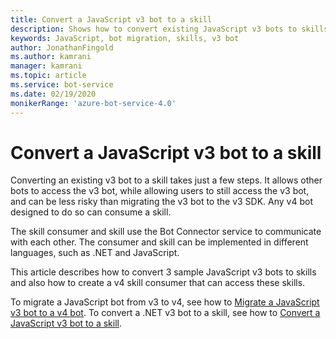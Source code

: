 ```yaml
---
title: Convert a JavaScript v3 bot to a skill
description: Shows how to convert existing JavaScript v3 bots to skills and consume them from a JavaScript v4 bot.
keywords: JavaScript, bot migration, skills, v3 bot
author: JonathanFingold
ms.author: kamrani
manager: kamrani
ms.topic: article
ms.service: bot-service
ms.date: 02/19/2020
monikerRange: 'azure-bot-service-4.0'
---
```


# Convert a JavaScript v3 bot to a skill

Converting an existing v3 bot to a skill takes just a few steps. It allows other bots to access the v3 bot, while allowing users to still access the v3 bot, and can be less risky than migrating the v3 bot to the v3 SDK. Any v4 bot designed to do so can consume a skill.

The skill consumer and skill use the Bot Connector service to communicate with each other. The consumer and skill can be implemented in different languages, such as .NET and JavaScript.

This article describes how to convert 3 sample JavaScript v3 bots to skills and also how to create a v4 skill consumer that can access these skills.

To migrate a JavaScript bot from v3 to v4, see how to [Migrate a JavaScript v3 bot to a v4 bot](conversion-javascript.md).
To convert a .NET v3 bot to a skill, see how to [Convert a JavaScript v3 bot to a skill](net-v3-as-skill.md).
